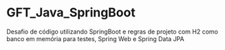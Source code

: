 # GFT_Java_SpringBoot
Desafio de código utilizando SpringBoot e regras de projeto com H2 como banco em memória para testes, Spring Web e Spring Data JPA
